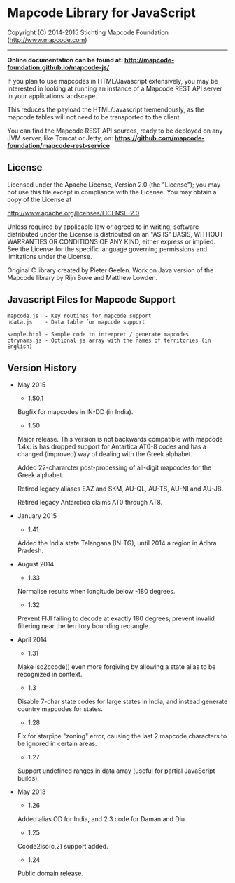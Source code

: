 # Mapcode Library for JavaScript

Copyright (C) 2014-2015 Stichting Mapcode Foundation (http://www.mapcode.com)

----

**Online documentation can be found at: http://mapcode-foundation.github.io/mapcode-js/**

If you plan to use mapcodes in HTML/Javascript extensively, you may be interested in
looking at running an instance of a Mapcode REST API server in your applications 
landscape. 

This reduces the payload the HTML/Javascript tremendously, as the mapcode tables will 
not need to be transported to the client.

You can find the Mapcode REST API sources, ready to be deployed on any JVM server,
like Tomcat or Jetty, on: **https://github.com/mapcode-foundation/mapcode-rest-service**


## License

Licensed under the Apache License, Version 2.0 (the "License");
you may not use this file except in compliance with the License.
You may obtain a copy of the License at

   http://www.apache.org/licenses/LICENSE-2.0

Unless required by applicable law or agreed to in writing, software
distributed under the License is distributed on an "AS IS" BASIS,
WITHOUT WARRANTIES OR CONDITIONS OF ANY KIND, either express or implied.
See the License for the specific language governing permissions and
limitations under the License.

Original C library created by Pieter Geelen. Work on Java version
of the Mapcode library by Rijn Buve and Matthew Lowden.

## Javascript Files for Mapcode Support

    mapcode.js  - Key routines for mapcode support
    ndata.js    - Data table for mapcode support

    sample.html - Sample code to interpret / generate mapcodes
    ctrynams.js - Optional js array with the names of territories (in English)

## Version History

* May 2015

    * 1.50.1
    
    Bugfix for mapcodes in IN-DD (in India).

    * 1.50 
    
    Major release. This version is not backwards compatible with mapcode 1.4x: is has dropped support for
    Antartica AT0-8 codes and has a changed (improved) way of dealing with the Greek alphabet.

    Added 22-chararcter post-processing of all-digit mapcodes for the Greek alphabet.

    Retired legacy aliases EAZ and SKM, AU-QL, AU-TS, AU-NI and AU-JB.

    Retired legacy Antarctica claims AT0 through AT8.

* January 2015

    * 1.41 
    
    Added the India state Telangana (IN-TG), until 2014 a region in Adhra Pradesh.

* August 2014

    * 1.33 
    
    Normalise results when longitude below -180 degrees.

    * 1.32 
    
    Prevent FIJI failing to decode at exactly 180 degrees; prevent invalid filtering near the territory bounding rectangle.

* April 2014

    * 1.31 
    
    Make iso2ccode() even more forgiving by allowing a state alias to be recognized in context.

    * 1.3 
    
    Disable 7-char state codes for large states in India, and instead generate country mapcodes for states.

    * 1.28 
    
    Fix for starpipe "zoning" error, causing the last 2 mapcode characters to be ignored in certain areas.

    * 1.27 
    
    Support undefined ranges in data array (useful for partial JavaScript builds).

* May 2013

    * 1.26 
    
    Added alias OD for India, and 2.3 code for Daman and Diu.

    * 1.25 
    
    Ccode2iso(c,2) support added.

    * 1.24 
    
    Public domain release.

